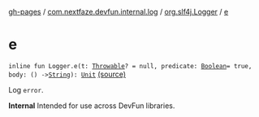 [gh-pages](../../index.md) / [com.nextfaze.devfun.internal.log](../index.md) / [org.slf4j.Logger](index.md) / [e](./e.md)

# e

`inline fun Logger.e(t: `[`Throwable`](https://kotlinlang.org/api/latest/jvm/stdlib/kotlin/-throwable/index.html)`? = null, predicate: `[`Boolean`](https://kotlinlang.org/api/latest/jvm/stdlib/kotlin/-boolean/index.html)` = true, body: () -> `[`String`](https://kotlinlang.org/api/latest/jvm/stdlib/kotlin/-string/index.html)`): `[`Unit`](https://kotlinlang.org/api/latest/jvm/stdlib/kotlin/-unit/index.html) [(source)](https://github.com/NextFaze/dev-fun/tree/master/devfun-internal/src/main/java/com/nextfaze/devfun/internal/log/Logging.kt#L88)

Log `error`.

**Internal**
Intended for use across DevFun libraries.

